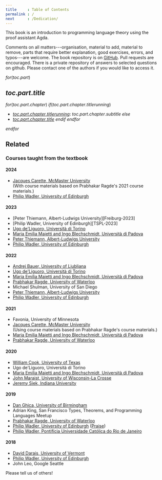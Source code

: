 ```yaml
---
title     : Table of Contents
permalink : /
next      : /Dedication/
---
```


This book is an introduction to programming language theory using the proof
assistant Agda.

Comments on all matters---organisation, material to add, material to remove,
parts that require better explanation, good exercises, errors, and typos---are
welcome.  The book repository is on [GitHub]. Pull requests are encouraged.
There is a private repository of answers to selected questions on github. Please
contact one of the authors if you would like to access it.


$for(toc.part)$
## $toc.part.title$
$for(toc.part.chapter)$
$if(toc.part.chapter.titlerunning)$
  * [$toc.part.chapter.titlerunning$]($toc.part.chapter.url$): $toc.part.chapter.subtitle$
$else$
  * [$toc.part.chapter.title$]($toc.part.chapter.url$)
$endif$
$endfor$

$endfor$

## Related


<!-- NOTE: The Mailing Lists are Deprecated -->
<!--
### Mailing lists
  * [plfa-interest@inf.ed.ac.uk](https://lists.inf.ed.ac.uk/mailman/listinfo/plfa-interest): <br />
    A mailing list for users of the book. <br />
    This is the place to ask and answer questions, or comment on the content of the book.
  * [plfa-dev@inf.ed.ac.uk](https://lists.inf.ed.ac.uk/mailman/listinfo/plfa-dev): <br />
    A mailing list for contributors. <br />
    This is the place to discuss changes and new additions to the book in excruciating detail.
-->

### Courses taught from the textbook

#### 2024
  * [Jacques Carette, McMaster University](
    https://github.com/JacquesCarette/CAS706-F2024)  
    (With course materials based on Prabhakar Ragde's 2021 course materials.)
  * [Philip Wadler, University of Edinburgh](
    /TSPL/2024/)

#### 2023
  * [Peter Thiemann, Albert-Ludwigs University][Freiburg-2023]
  * [Philip Wadler, University of Edinburgh][TSPL-2023]
  * [Ugo de'Liguoro, Università di Torino](
    https://laurea.informatica.unito.it/do/storicocorsi.pl/Show?_id=4509_2324)
  * [Maria Emilia Maietti and Ingo Blechschmidt, Università di Padova](
    https://www.math.unipd.it/~maietti/typ24.html)
  * [Peter Thiemann, Albert-Ludwigs University](
    https://web.archive.org/web/20240208112146/https://proglang.informatik.uni-freiburg.de/teaching/proglang/2023ws/)
  * [Philip Wadler, University of Edinburgh](
    /TSPL/2023/)

#### 2022
  * [Andrej Bauer, University of Ljubljana](
    https://web.archive.org/web/20220222095923/https://www.andrej.com/zapiski/ISRM-LOGRAC-2022/00-introduction.html)
  * [Ugo de'Liguoro, Università di Torino](
    https://laurea.informatica.unito.it/do/storicocorsi.pl/Show?_id=4509_2223)
  * [Maria Emilia Maietti and Ingo Blechschmidt, Università di Padova](
    https://www.math.unipd.it/~maietti/typ23.html)
  * [Prabhakar Ragde, University of Waterloo](
    https://web.archive.org/web/20221231183423/https://cs.uwaterloo.ca/~plragde/747/)
  * Michael Shulman, University of San Diego
    <!-- The course website is not public. -->
  * [Peter Thiemann, Albert-Ludwigs University](
    https://web.archive.org/web/20220810154516/https://proglang.informatik.uni-freiburg.de/teaching/proglang/2022ss/)
  * [Philip Wadler, University of Edinburgh](
    /TSPL/2022/)

#### 2021
  * Favonia, University of Minnesota
    <!-- The course website is not public. -->
  * [Jacques Carette, McMaster University](
    https://github.com/JacquesCarette/CAS706-F2021/)  
    (Using course materials based on Prabhakar Ragde's course materials.)
  * [Maria Emilia Maietti and Ingo Blechschmidt, Università di Padova](
    https://www.math.unipd.it/~maietti/typ22.html)
  * [Prabhakar Ragde, University of Waterloo](
    https://web.archive.org/web/20210424214202/https://cs.uwaterloo.ca/~plragde/747/)

#### 2020
  * [William Cook, University of Texas](
    https://web.archive.org/web/20220101114527/https://www.cs.utexas.edu/~wcook/Courses/386L/Sp2020-GradPL.pdf)
  * Ugo de'Liguoro, Università di Torino
    <!-- The course website is not public. -->
  * [Maria Emilia Maietti and Ingo Blechschmidt, Università di Padova](
    https://web.archive.org/web/20220810154713/https://www.math.unipd.it/~maietti/typ21.html)
  * [John Maraist, University of Wisconsin-La Crosse](
    https://web.archive.org/web/20220810155032/https://github.com/jphmrst/PLC/tree/fall2020#readme)
  * [Jeremy Siek, Indiana University](
    https://web.archive.org/web/20220421134334/https://jsiek.github.io/B522-PL-Foundations/)

#### 2019
  * [Dan Ghica, University of Birmingham](
    https://web.archive.org/web/20210126123738/https://www.cs.bham.ac.uk/internal/modules/2019/06-26943/)
  * Adrian King, San Francisco Types, Theorems, and Programming Languages Meetup
  * [Prabhakar Ragde, University of Waterloo](
    https://web.archive.org/web/20220103155952/https://cs.uwaterloo.ca/~plragde/842/)
  * [Philip Wadler, University of Edinburgh](
    https://plfa.github.io/20.07/TSPL/2019/)
    ([Praise](
      https://web.archive.org/web/20201130051416/https://www.eusa.ed.ac.uk/representation/campaigns/teachingawards2020/))
  * [Philip Wadler, Pontifícia Universidade Católica do Rio de Janeiro](
    https://plfa.github.io/20.07/PUC/2019/)

#### 2018
  * [David Darais, University of Vermont](
    https://web.archive.org/web/20190324115921/https://david.darais.com/courses/fa2018-cs295A/)
  * [Philip Wadler, University of Edinburgh](
    https://plfa.github.io/19.08/TSPL/2018/)
  * John Leo, Google Seattle
    <!-- The course website is not public. -->

Please tell us of others!

[GitHub]: https://github.com/plfa/plfa.github.io/
[SBMF]: https://homepages.inf.ed.ac.uk/wadler/topics/agda.html#sbmf
[SCP]: https://homepages.inf.ed.ac.uk/wadler/topics/agda.html#scf
[NextJournal]: https://nextjournal.com/plfa/ToC
